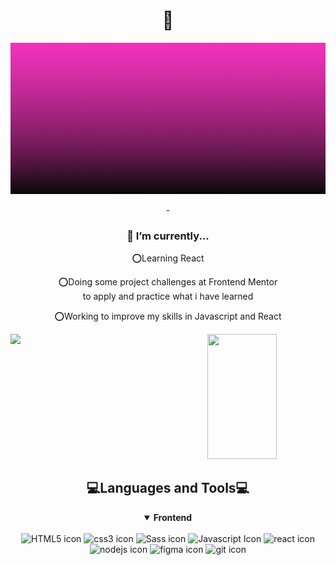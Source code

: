 <h1 align="center">👋 </h1>
<div align="center">
  <img src="header.gif"
</div>

-<h3 align="center">🌱 I’m currently...</h3>
<div align="center">
  
⭕Learning React 
  <br>

⭕Doing some project challenges at Frontend Mentor <br>
  to apply and practice what i have learned
  
⭕Working to improve my skills in Javascript and React
</div>

<div align="center">
<img align="left" width="47%" src="https://github-readme-stats.vercel.app/api?username=Jlovellealfeche&show_icons=true&theme=radical"/>
<img width="47%" height="200px" src="https://github-readme-stats.vercel.app/api/top-langs/?username=Jlovellealfeche&layout=compact"/>
</div>

<h2>💻Languages and Tools💻</h2>
<div align="center">
<details open>
<summary><b> Frontend</b></summary>
<br>
<img src="https://img.icons8.com/color/48/null/html-5--v1.png" alt="HTML5 icon"/>
<img src="https://img.icons8.com/color/48/null/css3.png" alt="css3 icon"/>
<img src="https://img.icons8.com/color/48/null/sass.png" alt="Sass icon"/>
<img src="https://img.icons8.com/color/48/null/javascript--v1.png" alt="Javascript Icon"/>
<img src="https://img.icons8.com/color/48/null/react-native.png" alt="react icon"/>
 
 <br>
 <img src="https://img.icons8.com/color/48/null/nodejs.png" alt="nodejs icon"/>
 <img src="https://img.icons8.com/color/48/null/figma--v1.png" alt="figma icon"/>
  <img src="https://img.icons8.com/color/48/null/git.png" alt="git icon"/>
  
  

  

</details>
</div>




<!---
Jlovellealfeche/Jlovellealfeche is a ✨ special ✨ repository because its `README.md` (this file) appears on your GitHub profile.
--->
